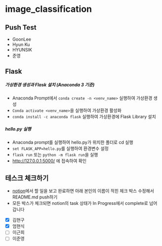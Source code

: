 # image_classification

## Push Test

* GoonLee
* Hyun Ku
* HYUNSIK
* 준영

## Flask

##### 가상환경 생성과 Flask 설치 (Anaconda 3 기준)
* Anaconda Prompt에서 `conda create -n <venv_name>` 실행하여 가상환경 생성
* `Conda activate <venv_name>`을 실행하여 가상환경 활성화
* `conda install -c anaconda flask` 실행하여 가상환경에 Flask Library 설치

##### hello.py 실행
* Anaconda prompt를 실행하여 hello.py가 위치한 폴더로 cd 실행
* `set FLASK_APP=hello.py`를 실행하여 환경변수 설정
* `flask run`  또는 `python -m flask run`을 실행
* http://127.0.0.1:5000/ 에 접속하여 확인



## 테스크 체크하기

- [notion](https://www.notion.so/d19c503e4cef429e91d8e55869f1c854?v=a06e3886e88343b59b18cb6f0797ff2a&p=de9312ccbb944784824652289e42f61e)에서 할 일을 보고 완료하면 아래 본인의 이름이 적힌 체크 박스 수정해서 README.md push하기
- 모든 박스가 체크되면 notion의 task 상태가 In Progress에서 complete로 넘어갑니다

- [x] 김현구
- [x] 엄현식
- [ ] 이근희
- [ ] 이준영
